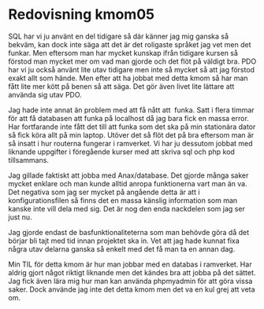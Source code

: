 ---
---
Redovisning kmom05
=========================

SQL har vi ju använt en del tidigare så där känner jag mig ganska så bekväm, kan dock inte säga att det är det roligaste språket jag vet men det funkar. Men eftersom man har mycket kunskap ifrån tidigare kursen så förstod man mycket mer om vad man gjorde och det flöt på väldigt bra. PDO har vi ju också använt lite utav tidigare men inte så mycket så att jag förstod exakt allt som hände. Men efter att ha jobbat med detta kmom så har man fått lite mer kött på benen så att säga. Det gör även livet lite lättare att använda sig utav PDO.

Jag hade inte annat än problem med att få nått att  funka. Satt i flera timmar för att få databasen att funka på localhost då jag bara fick en massa error. Har fortfarande inte fått det till att funka som det ska på min stationära dator så fick köra allt på min laptop. Utöver det så flöt det på bra eftersom man är så insatt i hur routerna fungerar i ramverket. Vi har ju dessutom jobbat med liknande uppgifter i föregående kurser med att skriva sql och php kod tillsammans.

Jag gillade faktiskt att jobba med Anax/database. Det gjorde många saker mycket enklare och man kunde alltid anropa funktionerna vart man än va. Det negativa som jag ser mycket på angående detta är att i konfigurationsfilen så finns det en massa känslig information som man kanske inte vill dela med sig. Det är nog den enda nackdelen som jag ser just nu.

Jag gjorde endast de basfunktionaliteterna som man behövde göra då det börjar bli tajt med tid innan projektet ska in. Vet att jag hade kunnat fixa några utav delarna ganska så enkelt med det få man ta en annan dag.

Min TIL för detta kmom är hur man jobbar med en databas i ramverket. Har aldrig gjort något riktigt liknande men det kändes bra att jobba på det sättet. Jag fick även lära mig hur man kan använda phpmyadmin för att göra vissa saker. Dock använde jag inte det detta kmom men det va en kul grej att veta om.
